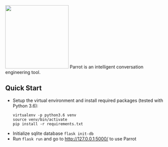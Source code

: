 <img src="https://raw.githubusercontent.com/gamma-lab/parrot/master/app/static/assets/img/logo-ny.svg?sanitize=true" height="200">
Parrot is an intelligent conversation engineering tool.

## Quick Start

- Setup the virtual environment and install required packages (tested with Python 3.6):
  ```
  virtualenv -p python3.6 venv
  source venv/bin/activate
  pip install -r requirements.txt
  ```
- Initialize sqlite database `flask init-db`
- Run `flask run` and go to http://127.0.0.1:5000/ to use Parrot
